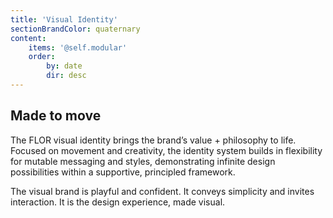 ```yaml
---
title: 'Visual Identity'
sectionBrandColor: quaternary
content:
    items: '@self.modular'
    order:
        by: date
        dir: desc
---
```


## Made to move

The FLOR visual identity brings the brand’s value + philosophy to life. Focused on movement and creativity, the identity system builds in flexibility for mutable messaging and styles, demonstrating infinite design possibilities within a supportive, principled framework. 

The visual brand is playful and confident. It conveys simplicity and invites interaction. It is the design experience, made visual. 